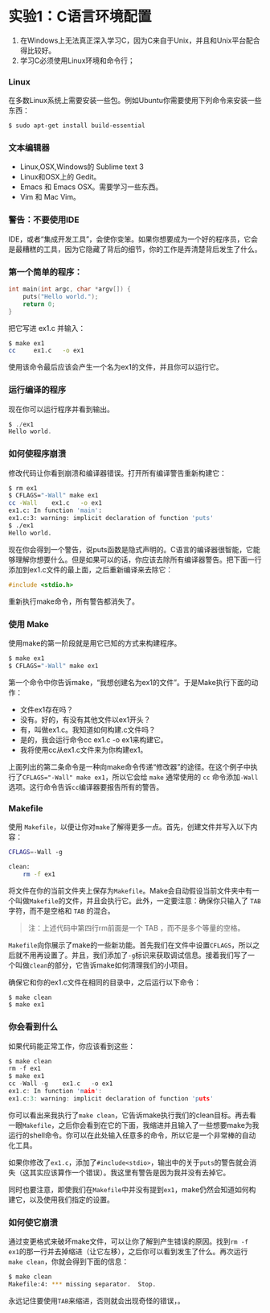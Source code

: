 # 实验1：C语言环境配置

1. 在Windows上无法真正深入学习C，因为C来自于Unix，并且和Unix平台配合得比较好。
12. 学习C必须使用Linux环境和命令行；

### Linux
在多数Linux系统上需要安装一些包。例如Ubuntu你需要使用下列命令来安装一些东西：
```bash
$ sudo apt-get install build-essential
```


### 文本编辑器
- Linux,OSX,Windows的 Sublime text 3
- Linux和OSX上的 Gedit。
- Emacs 和 Emacs OSX。需要学习一些东西。
- Vim 和 Mac Vim。

### 警告：不要使用IDE
IDE，或者“集成开发工具”，会使你变笨。如果你想要成为一个好的程序员，它会是最糟糕的工具，因为它隐藏了背后的细节，你的工作是弄清楚背后发生了什么。

### 第一个简单的程序：
```c
int main(int argc, char *argv[]) {
    puts("Hello world.");
    return 0;
}
```
把它写进 ex1.c 并输入：
```bash
$ make ex1
cc     ex1.c   -o ex1
```
使用该命令最后应该会产生一个名为ex1的文件，并且你可以运行它。

### 运行编译的程序
现在你可以运行程序并看到输出。
```c
$ ./ex1
Hello world.
```

### 如何使程序崩溃
修改代码让你看到崩溃和编译器错误。打开所有编译警告重新构建它：
```bash
$ rm ex1
$ CFLAGS="-Wall" make ex1
cc -Wall    ex1.c   -o ex1
ex1.c: In function 'main':
ex1.c:3: warning: implicit declaration of function 'puts'
$ ./ex1
Hello world.
```

现在你会得到一个警告，说puts函数是隐式声明的。C语言的编译器很智能，它能够理解你想要什么。但是如果可以的话，你应该去除所有编译器警告。把下面一行添加到ex1.c文件的最上面，之后重新编译来去除它：
```c
#include <stdio.h>
```
重新执行make命令，所有警告都消失了。

### 使用 Make
使用make的第一阶段就是用它已知的方式来构建程序。
```bash
$ make ex1
$ CFLAGS="-Wall" make ex1
```
第一个命令中你告诉make，“我想创建名为ex1的文件”。于是Make执行下面的动作：

- 文件ex1存在吗？
- 没有。好的，有没有其他文件以ex1开头？
- 有，叫做ex1.c。我知道如何构建.c文件吗？
- 是的，我会运行命令cc ex1.c -o ex1来构建它。
- 我将使用cc从ex1.c文件来为你构建ex1。

上面列出的第二条命令是一种向make命令传递“修改器”的途径。在这个例子中执行了`CFLAGS="-Wall" make ex1`，所以它会给 `make` 通常使用的 `cc` 命令添加`-Wall`选项。这行命令告诉`cc`编译器要报告所有的警告。

### Makefile
使用 `Makefile`，以便让你对`make`了解得更多一点。首先，创建文件并写入以下内容：
```bash
CFLAGS=-Wall -g

clean:
    rm -f ex1
```
将文件在你的当前文件夹上保存为`Makefile`。Make会自动假设当前文件夹中有一个叫做`Makefile`的文件，并且会执行它。此外，一定要注意：确保你只输入了 `TAB` 字符，而不是空格和 `TAB` 的混合。

> 注：上述代码中第四行rm前面是一个 TAB ，而不是多个等量的空格。

`Makefile`向你展示了make的一些新功能。首先我们在文件中设置`CFLAGS`，所以之后就不用再设置了。并且，我们添加了`-g`标识来获取调试信息。接着我们写了一个叫做`clean`的部分，它告诉make如何清理我们的小项目。

确保它和你的ex1.c文件在相同的目录中，之后运行以下命令：
```bash
$ make clean
$ make ex1
```

### 你会看到什么
如果代码能正常工作，你应该看到这些：
```c
$ make clean
rm -f ex1
$ make ex1
cc -Wall -g    ex1.c   -o ex1
ex1.c: In function 'main':
ex1.c:3: warning: implicit declaration of function 'puts'
```

你可以看出来我执行了`make clean`，它告诉make执行我们的clean目标。再去看一眼`Makefile`，之后你会看到在它的下面，我缩进并且输入了一些想要make为我运行的shell命令。你可以在此处输入任意多的命令，所以它是一个非常棒的自动化工具。

如果你修改了`ex1.c`，添加了`#include<stdio>`，输出中的关于`puts`的警告就会消失（这其实应该算作一个错误）。我这里有警告是因为我并没有去掉它。

同时也要注意，即使我们在`Makefile`中并没有提到`ex1`，make仍然会知道如何构建它，以及使用我们指定的设置。

### 如何使它崩溃
通过变更格式来破坏make文件，可以让你了解到产生错误的原因。找到`rm -f ex1`的那一行并去掉缩进（让它左移），之后你可以看到发生了什么。再次运行`make clean`，你就会得到下面的信息：
```bash
$ make clean
Makefile:4: *** missing separator.  Stop.
```
永远记住要使用`TAB`来缩进，否则就会出现奇怪的错误，。

